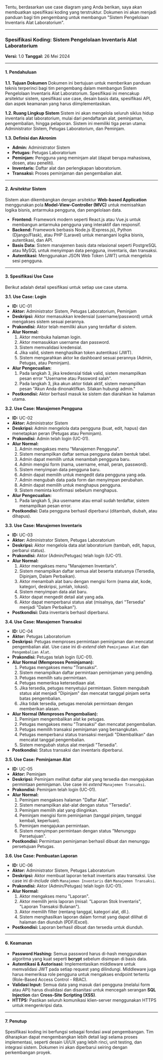 

Tentu, berdasarkan use case diagram yang Anda berikan, saya akan membuatkan spesifikasi koding yang terstruktur. Dokumen ini akan menjadi panduan bagi tim pengembang untuk membangun "Sistem Pengelolaan Inventaris Alat Laboratorium".

---

### **Spesifikasi Koding: Sistem Pengelolaan Inventaris Alat Laboratorium**

**Versi:** 1.0
**Tanggal:** 26 Mei 2024

---

#### **1. Pendahuluan**

**1.1. Tujuan Dokumen**
Dokumen ini bertujuan untuk memberikan panduan teknis terperinci bagi tim pengembang dalam membangun Sistem Pengelolaan Inventaris Alat Laboratorium. Spesifikasi ini mencakup arsitektur sistem, spesifikasi use case, desain basis data, spesifikasi API, dan aspek keamanan yang harus diimplementasikan.

**1.2. Ruang Lingkup Sistem**
Sistem ini akan mengelola seluruh siklus hidup inventaris alat laboratorium, mulai dari pendaftaran alat, peminjaman, pengembalian, hingga pelaporan. Sistem ini memiliki tiga peran utama: Administrator Sistem, Petugas Laboratorium, dan Peminjam.

**1.3. Definisi dan Akronim**
*   **Admin:** Administrator Sistem
*   **Petugas:** Petugas Laboratorium
*   **Peminjam:** Pengguna yang meminjam alat (dapat berupa mahasiswa, dosen, atau peneliti).
*   **Inventaris:** Daftar alat dan perlengkapan laboratorium.
*   **Transaksi:** Proses peminjaman dan pengembalian alat.

---

#### **2. Arsitektur Sistem**

Sistem akan dikembangkan dengan arsitektur **Web-based Application** menggunakan pola **Model-View-Controller (MVC)** untuk memisahkan logika bisnis, antarmuka pengguna, dan pengelolaan data.

*   **Frontend:** Framework modern seperti React.js atau Vue.js untuk membangun antarmuka pengguna yang interaktif dan responsif.
*   **Backend:** Framework berbasis Node.js (Express.js), Python (Django/Flask), atau PHP (Laravel) untuk menangani logika bisnis, autentikasi, dan API.
*   **Basis Data:** Sistem manajemen basis data relasional seperti PostgreSQL atau MySQL untuk menyimpan data pengguna, inventaris, dan transaksi.
*   **Autentikasi:** Menggunakan JSON Web Token (JWT) untuk mengelola sesi pengguna.

---

#### **3. Spesifikasi Use Case**

Berikut adalah detail spesifikasi untuk setiap use case utama.

**3.1. Use Case: Login**
*   **ID:** UC-01
*   **Aktor:** Administrator Sistem, Petugas Laboratorium, Peminjam
*   **Deskripsi:** Aktor memasukkan kredensial (username/password) untuk mengakses sistem sesuai perannya.
*   **Prakondisi:** Aktor telah memiliki akun yang terdaftar di sistem.
*   **Alur Normal:**
    1.  Aktor membuka halaman login.
    2.  Aktor memasukkan username dan password.
    3.  Sistem memvalidasi kredensial.
    4.  Jika valid, sistem menghasilkan token autentikasi (JWT).
    5.  Sistem mengarahkan aktor ke dashboard sesuai perannya (Admin, Petugas, atau Peminjam).
*   **Alur Pengecualian:**
    1.  Pada langkah 3, jika kredensial tidak valid, sistem menampilkan pesan error "Username atau Password salah".
    2.  Pada langkah 3, jika akun aktor tidak aktif, sistem menampilkan pesan "Akun Anda dinonaktifkan. Silakan hubungi admin."
*   **Postkondisi:** Aktor berhasil masuk ke sistem dan diarahkan ke halaman utama.

**3.2. Use Case: Manajemen Pengguna**
*   **ID:** UC-02
*   **Aktor:** Administrator Sistem
*   **Deskripsi:** Admin mengelola data pengguna (buat, edit, hapus) dan menetapkan peran (Petugas atau Peminjam).
*   **Prakondisi:** Admin telah login (UC-01).
*   **Alur Normal:**
    1.  Admin mengakses menu "Manajemen Pengguna".
    2.  Sistem menampilkan daftar semua pengguna dalam bentuk tabel.
    3.  Admin dapat memilih untuk menambah pengguna baru.
    4.  Admin mengisi form (nama, username, email, peran, password).
    5.  Sistem menyimpan data pengguna baru.
    6.  Admin dapat memilih untuk mengedit data pengguna yang ada.
    7.  Admin mengubah data pada form dan menyimpan perubahan.
    8.  Admin dapat memilih untuk menghapus pengguna.
    9.  Sistem meminta konfirmasi sebelum menghapus.
*   **Alur Pengecualian:**
    1.  Pada langkah 5, jika username atau email sudah terdaftar, sistem menampilkan pesan error.
*   **Postkondisi:** Data pengguna berhasil diperbarui (ditambah, diubah, atau dihapus).

**3.3. Use Case: Manajemen Inventaris**
*   **ID:** UC-03
*   **Aktor:** Administrator Sistem, Petugas Laboratorium
*   **Deskripsi:** Aktor mengelola data alat laboratorium (tambah, edit, hapus, perbarui status).
*   **Prakondisi:** Aktor (Admin/Petugas) telah login (UC-01).
*   **Alur Normal:**
    1.  Aktor mengakses menu "Manajemen Inventaris".
    2.  Sistem menampilkan daftar semua alat beserta statusnya (Tersedia, Dipinjam, Dalam Perbaikan).
    3.  Aktor menambah alat baru dengan mengisi form (nama alat, kode, kategori, deskripsi, jumlah, lokasi).
    4.  Sistem menyimpan data alat baru.
    5.  Aktor dapat mengedit detail alat yang ada.
    6.  Aktor dapat memperbarui status alat (misalnya, dari "Tersedia" menjadi "Dalam Perbaikan").
*   **Postkondisi:** Data inventaris berhasil diperbarui.

**3.4. Use Case: Manajemen Transaksi**
*   **ID:** UC-04
*   **Aktor:** Petugas Laboratorium
*   **Deskripsi:** Petugas memproses permintaan peminjaman dan mencatat pengembalian alat. Use case ini di-*extend* oleh `Peminjaman Alat` dan `Pengembalian Alat`.
*   **Prakondisi:** Petugas telah login (UC-01).
*   **Alur Normal (Memproses Peminjaman):**
    1.  Petugas mengakses menu "Transaksi".
    2.  Sistem menampilkan daftar permintaan peminjaman yang pending.
    3.  Petugas memilih satu permintaan.
    4.  Petugas memeriksa ketersediaan alat.
    5.  Jika tersedia, petugas menyetujui permintaan. Sistem mengubah status alat menjadi "Dipinjam" dan mencatat tanggal pinjam serta batas pengembalian.
    6.  Jika tidak tersedia, petugas menolak permintaan dengan memberikan alasan.
*   **Alur Normal (Memproses Pengembalian):**
    1.  Peminjam mengembalikan alat ke petugas.
    2.  Petugas mengakses menu "Transaksi" dan mencatat pengembalian.
    3.  Petugas memilih transaksi peminjaman yang bersangkutan.
    4.  Petugas memperbarui status transaksi menjadi "Dikembalikan" dan mencatat tanggal pengembalian.
    5.  Sistem mengubah status alat menjadi "Tersedia".
*   **Postkondisi:** Status transaksi dan inventaris diperbarui.

**3.5. Use Case: Peminjaman Alat**
*   **ID:** UC-05
*   **Aktor:** Peminjam
*   **Deskripsi:** Peminjam melihat daftar alat yang tersedia dan mengajukan permintaan peminjaman. Use case ini *extend* `Manajemen Transaksi`.
*   **Prakondisi:** Peminjam telah login (UC-01).
*   **Alur Normal:**
    1.  Peminjam mengakses halaman "Daftar Alat".
    2.  Sistem menampilkan alat-alat dengan status "Tersedia".
    3.  Peminjam memilih alat yang diinginkan.
    4.  Peminjam mengisi form peminjaman (tanggal pinjam, tanggal kembali, keperluan).
    5.  Peminjam mengajukan permintaan.
    6.  Sistem menyimpan permintaan dengan status "Menunggu Persetujuan".
*   **Postkondisi:** Permintaan peminjaman berhasil dibuat dan menunggu persetujuan Petugas.

**3.6. Use Case: Pembuatan Laporan**
*   **ID:** UC-06
*   **Aktor:** Administrator Sistem, Petugas Laboratorium
*   **Deskripsi:** Aktor membuat laporan terkait inventaris atau transaksi. Use case ini di-*include* oleh `Manajemen Inventaris` dan `Manajemen Transaksi`.
*   **Prakondisi:** Aktor (Admin/Petugas) telah login (UC-01).
*   **Alur Normal:**
    1.  Aktor mengakses menu "Laporan".
    2.  Aktor memilih jenis laporan (misal: "Laporan Stok Inventaris", "Laporan Transaksi Bulanan").
    3.  Aktor memilih filter (rentang tanggal, kategori alat, dll.).
    4.  Sistem menghasilkan laporan dalam format yang dapat dilihat di halaman dan diunduh (PDF/Excel).
*   **Postkondisi:** Laporan berhasil dibuat dan tersedia untuk diunduh.

---

#### **6. Keamanan**

*   **Password Hashing:** Semua password harus di-hash menggunakan algoritma yang kuat seperti **bcrypt** sebelum disimpan di basis data.
*   **Autentikasi & Autorisasi:** Implementasikan middleware untuk memvalidasi JWT pada setiap request yang dilindungi. Middleware juga harus memeriksa role pengguna untuk mengakses endpoint tertentu (Role-Based Access Control - RBAC).
*   **Validasi Input:** Semua data yang masuk dari pengguna (melalui form atau API) harus divalidasi dan disanitasi untuk mencegah serangan **SQL Injection** dan **Cross-Site Scripting (XSS)**.
*   **HTTPS:** Pastikan seluruh komunikasi klien-server menggunakan HTTPS untuk mengenkripsi data.

---

#### **7. Penutup**

Spesifikasi koding ini berfungsi sebagai fondasi awal pengembangan. Tim diharapkan dapat mengembangkan lebih detail lagi selama proses implementasi, seperti desain UI/UX yang lebih rinci, unit testing, dan integrasi sistem. Dokumen ini akan diperbarui seiring dengan perkembangan proyek.